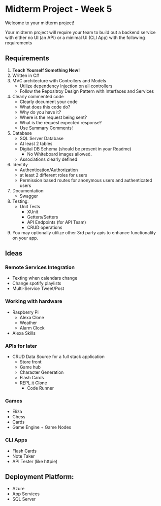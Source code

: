 # Midterm Project - Week 5

Welcome to your midterm project!

Your midterm project will require your team to build out a backend service with either no UI (an API) or a minimal UI (CLI App) with the following requirements

## Requirements

1. **Teach Yourself Something New!**
1. Written in C#
1. MVC architecture with Controllers and Models
	 - Utilize dependency Injection on all controllers
	 - Follow the Repositroy Design Pattern with Interfaces and Services
1. Clearly commented code
	 - Clearly document your code
	 - What does this code do?
	 - Why do you have it?
	 - Where is the request being sent?
	 - What is the request expected response?
   - Use Summary Comments!
1. Database
   - SQL Server Database
   - At least 2 tables
   - Digital DB Schema (should be present in your Readme)
	 - No Whiteboard images allowed.
   - Associations clearly defined
1. Identity
	 - Authentication/Authorization
	 - at least 2 different roles for users
	 - Permission based routes for anonymous users and authenticated users
1. Documentation
   - Swagger
1. Testing:
   - Unit Tests
	 - XUnit
	 - Getters/Setters
	 - API Endpoints (for API Team)
	 - CRUD operations
1. You may optionally utilize other 3rd party apis to enhance functionality on your app.

## Ideas

### Remote Services Integration

- Texting when calendars change
- Change spotify playlists
- Multi-Service Tweet/Post

### Working with hardware

- Raspberry Pi
  - Alexa Clone
  - Weather
  - Alarm Clock
- Alexa Skills

### APIs for later

- CRUD Data Source for a full stack application
  - Store front
  - Game hub
  - Character Generation
  - Flash Cards
  - REPL.it Clone
    - Code Runner

### Games

- Eliza
- Chess
- Cards
- Game Engine + Game Nodes

### CLI Apps

- Flash Cards
- Note Taker
- API Tester (like httpie)

## Deployment Platform:
- Azure
- App Services
- SQL Server

